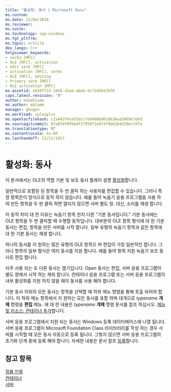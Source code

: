 ```yaml
---
title: "활성화: 동사 | Microsoft Docs"
ms.custom: 
ms.date: 11/04/2016
ms.reviewer: 
ms.suite: 
ms.technology: cpp-windows
ms.tgt_pltfrm: 
ms.topic: article
dev_langs: C++
helpviewer_keywords:
- verbs [MFC]
- OLE [MFC], activation
- edit verb [MFC]
- activation [MFC], verbs
- OLE [MFC], editing
- Primary verb [MFC]
- OLE activation {MFC]
ms.assetid: eb56ff23-1de8-43ad-abeb-dc7346ba7b70
caps.latest.revision: "9"
author: mikeblome
ms.author: mblome
manager: ghogen
ms.workload: cplusplus
ms.openlocfilehash: c2a443f4ce65dcc7e9460bd016638aa5069e7e6d
ms.sourcegitcommit: 8fa8fdf0fbb4f57950f1e8f4f9b81b4d39ec7d7a
ms.translationtype: MT
ms.contentlocale: ko-KR
ms.lasthandoff: 12/21/2017
---
```

# <a name="activation-verbs"></a>활성화: 동사
이 문서에서는 OLE의 역할 기본 및 보조 동사 플레이 설명 [활성화](../mfc/activation-cpp.md)합니다.  
  
 일반적으로 포함된 된 항목을 두 번 클릭 하는 사용자를 편집할 수 있습니다. 그러나 특정 항목은이 방식으로 동작 하지 않습니다. 예를 들어 녹음기 응용 프로그램을 사용 하 여 만든 항목을 두 번 클릭 하면 열리지 않으면 서버 별도 창. 대신, 소리를 재생 합니다.  
  
 이 동작 차이 대 한 이유는 녹음기 항목 한지 다른 "기본 동사입니다." 기본 동사에는 OLE 항목을 두 번 클릭할 때 수행할 동작입니다. 대부분의 OLE 항목 형식에 대 한 기본 동사는 편집, 항목을 만든 서버를 시작 합니다. 일부 유형의 녹음기 항목과 같은 항목에 대 한 기본 동사는 재생 합니다.  
  
 하나의 동사를 지 원하는 많은 유형의 OLE 항목으 며 편집이 가장 일반적인 합니다. 그러나 항목의 일부 형식은 여러 동사를 지원 합니다. 예를 들어 항목 지원 녹음기 보조 동사로 편집 합니다.  
  
 자주 사용 되는 또 다른 동사는 열기입니다. Open 동사는 편집, 서버 응용 프로그램이 별도 창에서 시작 하는 제외 합니다. 컨테이너 응용 프로그램 또는 서버 응용 프로그램이 내부 활성화를 지원 하지 않을 때이 동사를 사용 해야 합니다.  
  
 기본 동사 이외의 모든 동사는 항목을 선택할 때 하위 메뉴 명령을 통해 호출 되어야 합니다. 이 하위 메뉴 항목에서 지 원하는 모든 동사를 포함 하며 대개으로 *typename* **개체** 명령을 **편집** 메뉴. 에 대 한 내용은 *typename* **개체** 명령 문서를 참조 하십시오. [메뉴 및 리소스: 컨테이너 추가](../mfc/menus-and-resources-container-additions.md)합니다.  
  
 서버 응용 프로그램에서 지원 되는 동사는 Windows 등록 데이터베이스에 나열 됩니다. 서버 응용 프로그램이 Microsoft Foundation Class 라이브러리를 작성 하는 경우 서버를 시작할 때 모든 동사 자동으로 등록 됩니다. 그렇지 않으면 서버 응용 프로그램의 초기화 단계 중에 등록 해야 합니다. 자세한 내용은 문서 참조 [등록](../mfc/registration.md)합니다.  
  
## <a name="see-also"></a>참고 항목  
 [정품 인증](../mfc/activation-cpp.md)   
 [컨테이너](../mfc/containers.md)   
 [서버](../mfc/servers.md)

